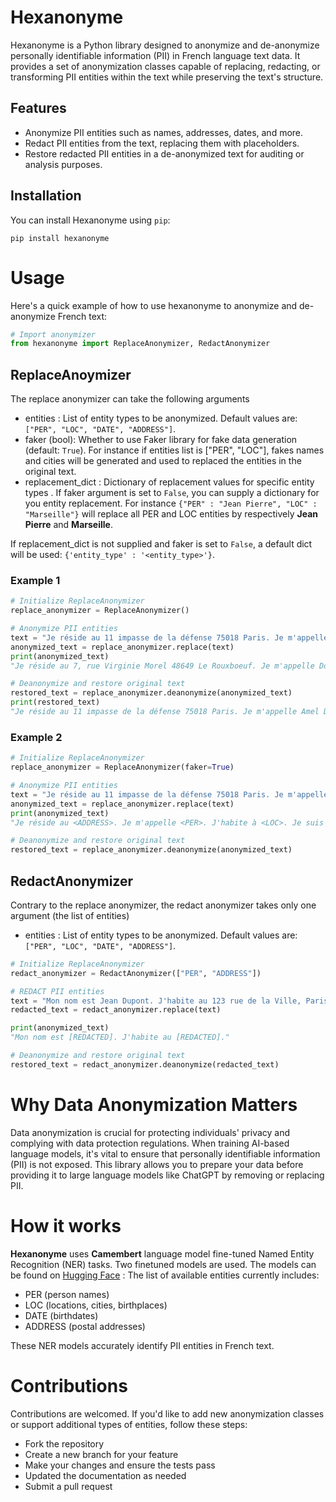 # Hexanonyme
Hexanonyme is a Python library designed to anonymize and de-anonymize personally identifiable information (PII) in French language text data. It provides a set of anonymization classes capable of replacing, redacting, or transforming PII entities within the text while preserving the text's structure.

## Features

- Anonymize PII entities such as names, addresses, dates, and more.
- Redact PII entities from the text, replacing them with placeholders.
- Restore redacted PII entities in a de-anonymized text for auditing or analysis purposes.

## Installation

You can install Hexanonyme using `pip`:

```
pip install hexanonyme
```

# Usage

Here's a quick example of how to use hexanonyme to anonymize and de-anonymize French text:

```python
# Import anonymizer
from hexanonyme import ReplaceAnonymizer, RedactAnonymizer
```
## ReplaceAnoymizer

The replace anonymizer can take the following arguments 
- entities : List of entity types to be anonymized. Default values are: `["PER", "LOC", "DATE", "ADDRESS"]`.
- faker (bool): Whether to use Faker library for fake data generation (default: `True`). For instance if entities list is  ["PER", "LOC"], fakes names and cities will be generated and used to replaced the entities in the original text.
- replacement_dict : Dictionary of replacement values for specific entity types . If faker argument is set to `False`, you can supply a dictionary for you entity replacement. For instance `{"PER" : "Jean Pierre", "LOC" : "Marseille"}` will replace all PER and LOC entities by respectively **Jean Pierre** and **Marseille**. 

If replacement_dict is not supplied and faker is set to `False`, a default dict will be used: `{'entity_type' : '<entity_type>'}`. 

### Example 1 

```python
# Initialize ReplaceAnonymizer
replace_anonymizer = ReplaceAnonymizer()

# Anonymize PII entities
text = "Je réside au 11 impasse de la défense 75018 Paris. Je m'appelle Amel Douc. J'habite à Bordeaux. Je suis né le 29/12/2021."
anonymized_text = replace_anonymizer.replace(text)
print(anonymized_text)
"Je réside au 7, rue Virginie Morel 48649 Le Rouxboeuf. Je m'appelle Dominique Roux. J'habite à Guilbert. Je suis né le 18-09-1992."

# Deanonymize and restore original text
restored_text = replace_anonymizer.deanonymize(anonymized_text)
print(restored_text)
"Je réside au 11 impasse de la défense 75018 Paris. Je m'appelle Amel Douc. J'habite à Bordeaux. Je suis né le 29/12/2021."
```

### Example 2

```python
# Initialize ReplaceAnonymizer
replace_anonymizer = ReplaceAnonymizer(faker=True)

# Anonymize PII entities
text = "Je réside au 11 impasse de la défense 75018 Paris. Je m'appelle Amel Douc. J'habite à Bordeaux. Je suis né le 29/12/2021."
anonymized_text = replace_anonymizer.replace(text)
print(anonymized_text)
"Je réside au <ADDRESS>. Je m'appelle <PER>. J'habite à <LOC>. Je suis né le <DATE>."

# Deanonymize and restore original text
restored_text = replace_anonymizer.deanonymize(anonymized_text)
```

## RedactAnonymizer

Contrary to the replace anonymizer, the redact anonymizer takes only one argument (the list of entities) 
- entities : List of entity types to be anonymized. Default values are: `["PER", "LOC", "DATE", "ADDRESS"]`.

```python
# Initialize ReplaceAnonymizer
redact_anonymizer = RedactAnonymizer(["PER", "ADDRESS"])

# REDACT PII entities
text = "Mon nom est Jean Dupont. J'habite au 123 rue de la Ville, Paris."
redacted_text = redact_anonymizer.replace(text)

print(anonymized_text)
"Mon nom est [REDACTED]. J'habite au [REDACTED]."

# Deanonymize and restore original text
restored_text = redact_anonymizer.deanonymize(redacted_text)
```
# Why Data Anonymization Matters
Data anonymization is crucial for protecting individuals' privacy and complying with data protection regulations. When training AI-based language models, it's vital to ensure that personally identifiable information (PII) is not exposed. This library allows you to prepare your data before providing it to large language models like ChatGPT by removing or replacing PII.

# How it works

**Hexanonyme** uses **Camembert** language model fine-tuned Named Entity Recognition (NER) tasks. Two finetuned models are used. The models can be found on [Hugging Face](https://huggingface.co/DioulaD) : The list of available entities currently includes:

- PER (person names)
- LOC (locations, cities, birthplaces)
- DATE (birthdates)
- ADDRESS (postal addresses)

These NER models accurately identify PII entities in French text.

# Contributions
Contributions are welcomed. If you'd  like to add new anonymization classes or support additional types of entities, follow these steps:
- Fork the repository
- Create a new branch for your feature 
- Make your changes and ensure the tests pass
- Updated the documentation as needed
- Submit a pull request